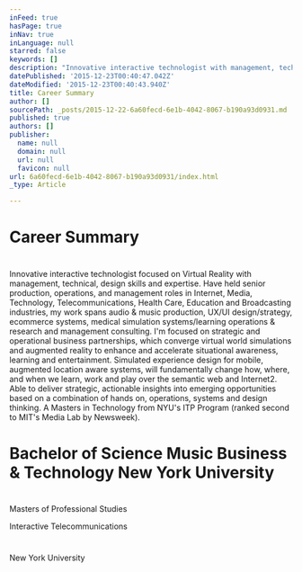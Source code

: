 ```yaml
---
inFeed: true
hasPage: true
inNav: true
inLanguage: null
starred: false
keywords: []
description: "Innovative interactive technologist with management, technical, design skills and expertise. Have held senior production, operations, and management roles in Internet, Media, Technology, Telecommunications, Health Care, Education and Broadcasting industries, my work spans audio & music production, UX/UI design/strategy, ecommerce systems, medical simulation systems/learning operations & research and management consulting.   I'm focused on strategic and operational business partnerships, which converge virtual world simulations and augmented reality to enhance and accelerate situational awareness, learning and entertainment.  Simulated experience design for mobile, augmented location aware systems, will fundamentally change how, where, and when we learn, work and play over the semantic web and Internet2. Able to deliver strategic, actionable insights into emerging opportunities based on a combination of hands on, operations, systems and design thinking.I have a Masters in Technology from NYU's ITP Program (ranked second to MIT's Media Lab by Newsweek).Education Bachelor of Science NewYork UniversityMasters of Interactive Telecommunications New York University"
datePublished: '2015-12-23T00:40:47.042Z'
dateModified: '2015-12-23T00:40:43.940Z'
title: Career Summary
author: []
sourcePath: _posts/2015-12-22-6a60fecd-6e1b-4042-8067-b190a93d0931.md
published: true
authors: []
publisher:
  name: null
  domain: null
  url: null
  favicon: null
url: 6a60fecd-6e1b-4042-8067-b190a93d0931/index.html
_type: Article

---
```

# 

# Career Summary

# 

Innovative interactive technologist focused on Virtual Reality with management, technical, design skills and expertise. Have held senior production, operations, and management roles in Internet, Media, Technology, Telecommunications, Health Care, Education and Broadcasting industries, my work spans audio & music production, UX/UI design/strategy, ecommerce systems, medical simulation systems/learning operations & research and management consulting. I'm focused on strategic and operational business partnerships, which converge virtual world simulations and augmented reality to enhance and accelerate situational awareness, learning and entertainment. Simulated experience design for mobile, augmented location aware systems, will fundamentally change how, where, and when we learn, work and play over the semantic web and Internet2\. Able to deliver strategic, actionable insights into emerging opportunities based on a combination of hands on, operations, systems and design thinking. A Masters in Technology from NYU's ITP Program (ranked second to MIT's Media Lab by Newsweek).

# 

# Bachelor of Science Music Business & Technology New York University

# 

Masters of Professional Studies

Interactive Telecommunications

# 

New York University

#